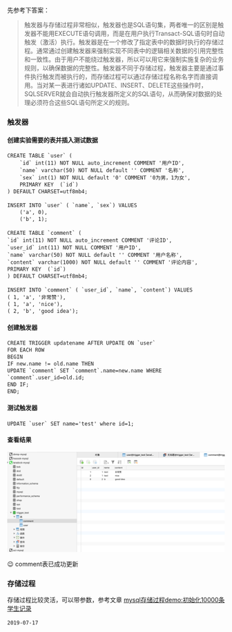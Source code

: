 先参考下答案：

> 触发器与存储过程非常相似，触发器也是SQL语句集，两者唯一的区别是触发器不能用EXECUTE语句调用，而是在用户执行Transact-SQL语句时自动触发（激活）执行。触发器是在一个修改了指定表中的数据时执行的存储过程。通常通过创建触发器来强制实现不同表中的逻辑相关数据的引用完整性和一致性。由于用户不能绕过触发器，所以可以用它来强制实施复杂的业务规则，以确保数据的完整性。触发器不同于存储过程，触发器主要是通过事件执行触发而被执行的，而存储过程可以通过存储过程名称名字而直接调用。当对某一表进行诸如UPDATE、INSERT、DELETE这些操作时，SQLSERVER就会自动执行触发器所定义的SQL语句，从而确保对数据的处理必须符合这些SQL语句所定义的规则。

### 触发器

#### 创建实验需要的表并插入测试数据

```mysql
CREATE TABLE `user` (   
    `id` int(11) NOT NULL auto_increment COMMENT '用户ID',   
    `name` varchar(50) NOT NULL default '' COMMENT '名称',   
    `sex` int(1) NOT NULL default '0' COMMENT '0为男，1为女',   
    PRIMARY KEY  (`id`)   
) DEFAULT CHARSET=utf8mb4;

INSERT INTO `user` ( `name`, `sex`) VALUES   
    ('a', 0),   
    ('b', 1);
    
CREATE TABLE `comment` (   
`id` int(11) NOT NULL auto_increment COMMENT '评论ID',   
`user_id` int(11) NOT NULL COMMENT '用户ID',   
`name` varchar(50) NOT NULL default '' COMMENT '用户名称',   
`content` varchar(1000) NOT NULL default '' COMMENT '评论内容',   
PRIMARY KEY  (`id`)   
) DEFAULT CHARSET=utf8mb4;   
  
INSERT INTO `comment` ( `user_id`, `name`, `content`) VALUES   
( 1, 'a', '非常赞'),   
( 1, 'a', 'nice'),   
( 2, 'b', 'good idea');     
```

#### 创建触发器

```mysql
CREATE TRIGGER updatename AFTER UPDATE ON `user`
FOR EACH ROW
BEGIN
IF new.name != old.name THEN
UPDATE `comment` SET `comment`.name=new.name WHERE `comment`.user_id=old.id;
END IF;
END;
```

#### 测试触发器

```mysql
UPDATE `user` SET name='test' where id=1;
```

#### 查看结果

![5.1](https://raw.githubusercontent.com/Purelightme/one-day-one-ask/master/images/5.1.png)

:wink: comment表已成功更新

### 存储过程

存储过程比较灵活，可以带参数，参考文章 [mysql存储过程demo:初始化10000条学生记录](https://blog.csdn.net/wangjinsu7/article/details/52257639)



```2019-07-17```